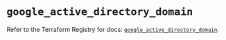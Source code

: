 # `google_active_directory_domain`

Refer to the Terraform Registry for docs: [`google_active_directory_domain`](https://registry.terraform.io/providers/hashicorp/google/5.18.0/docs/resources/active_directory_domain).
